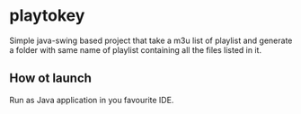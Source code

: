 # playtokey
Simple java-swing based project that take a m3u list of playlist and generate a folder with same name of playlist
containing all the files listed in it.

## How ot launch

Run as Java application in you favourite IDE.
